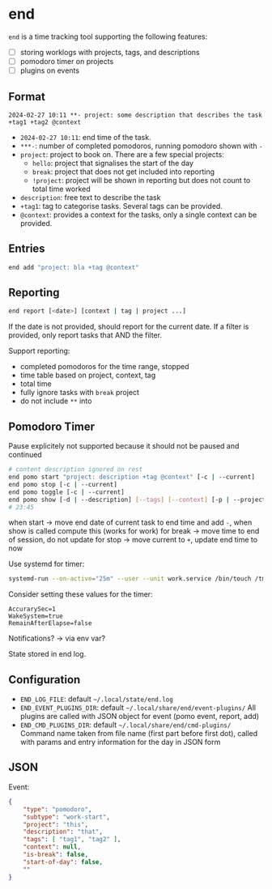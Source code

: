 # end

`end` is a time tracking tool supporting the following features:

- [ ] storing worklogs with projects, tags, and descriptions
- [ ] pomodoro timer on projects
- [ ] plugins on events

## Format

```
2024-02-27 10:11 **- project: some description that describes the task +tag1 +tag2 @context
```

- `2024-02-27 10:11`: end time of the task.
- `***-`: number of completed pomodoros, running pomodoro shown with `-`
- `project`: project to book on. There are a few special projects:
  - `hello`: project that signalises the start of the day
  - `break`: project that does not get included into reporting
  - `!project`: project will be shown in reporting but does not count to total time worked
- `description`: free text to describe the task
- `+tag1`: tag to categorise tasks. Several tags can be provided.
- `@context`: provides a context for the tasks, only a single context can be provided.

## Entries

```bash
end add "project: bla +tag @context"
```

## Reporting

```bash
end report [<date>] [context | tag | project ...]
```

If the date is not provided, should report for the current date.
If a filter is provided, only report tasks that AND the filter.

Support reporting:

- completed pomodoros for the time range, stopped
- time table based on project, context, tag
- total time
- fully ignore tasks with `break` project
- do not include `**` into

## Pomodoro Timer

Pause explicitely not supported because it should not be paused and continued

```bash
# content description ignored on rest
end pomo start "project: description +tag @context" [-c | --current]
end pomo stop [-c | --current]
end pomo toggle [-c | --current]
end pomo show [-d | --description] [--tags] [--context] [-p | --project] [--count] [-c | --current] [-t | --type] [-f | --format]
# 23:45
```

when start ->
move end date of current task to end time and add `-`, when show is called compute this (works for
work)
for break -> move time to end of session, do not update
for stop -> move current to `+`, update end time to now


Use systemd for timer:

```bash
systemd-run --on-active="25m" --user --unit work.service /bin/touch /tmp/foo
```

Consider setting these values for the timer:

```
AccurarySec=1
WakeSystem=true
RemainAfterElapse=false
```

Notifications? -> via env var?

State stored in end log.

## Configuration

- `END_LOG_FILE`: default `~/.local/state/end.log`
- `END_EVENT_PLUGINS_DIR`: default `~/.local/share/end/event-plugins/`
   All plugins are called with JSON object for event (pomo event, report, add)
- `END_CMD_PLUGINS_DIR`: default `~/.local/share/end/cmd-plugins/`
   Command name taken from file name (first part before first dot), called with params and entry
   information for the day in JSON form

## JSON

Event:

```json
{
    "type": "pomodoro",
    "subtype": "work-start",
    "project": "this",
    "description": "that",
    "tags": [ "tag1", "tag2" ],
    "context": null,
    "is-break": false,
    "start-of-day": false,
    ""
}
```

